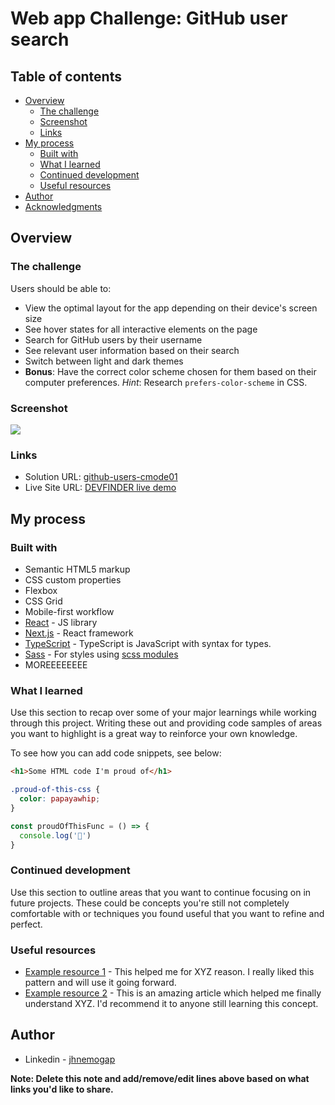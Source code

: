 # Web app Challenge: GitHub user search

## Table of contents

- [Overview](#overview)
  - [The challenge](#the-challenge)
  - [Screenshot](#screenshot)
  - [Links](#links)
- [My process](#my-process)
  - [Built with](#built-with)
  - [What I learned](#what-i-learned)
  - [Continued development](#continued-development)
  - [Useful resources](#useful-resources)
- [Author](#author)
- [Acknowledgments](#acknowledgments)

## Overview

### The challenge

Users should be able to:

- View the optimal layout for the app depending on their device's screen size
- See hover states for all interactive elements on the page
- Search for GitHub users by their username
- See relevant user information based on their search
- Switch between light and dark themes
- **Bonus**: Have the correct color scheme chosen for them based on their computer 
preferences. _Hint_: Research `prefers-color-scheme` in CSS.

### Screenshot

![](./screenshot.jpg)

### Links

- Solution URL: [github-users-cmode01](https://github.com/jhnemogap/github-users-cmode01)
- Live Site URL: [DEVFINDER live demo](https://github-users-cmode01.vercel.app/)

## My process

### Built with

- Semantic HTML5 markup
- CSS custom properties
- Flexbox
- CSS Grid
- Mobile-first workflow
- [React](https://reactjs.org/) - JS library
- [Next.js](https://nextjs.org/) - React framework
- [TypeScript](https://www.typescriptlang.org/docs/handbook/react.html) - 
TypeScript is JavaScript with syntax for types.
- [Sass](https://sass-lang.com/) - For styles using 
[scss modules](https://nextjs.org/docs/basic-features/built-in-css-support#adding-component-level-css)
- MOREEEEEEEE

### What I learned

Use this section to recap over some of your major learnings while working through this project. Writing these out and providing code samples of areas you want to highlight is a great way to reinforce your own knowledge.

To see how you can add code snippets, see below:

```html
<h1>Some HTML code I'm proud of</h1>
```
```css
.proud-of-this-css {
  color: papayawhip;
}
```
```js
const proudOfThisFunc = () => {
  console.log('🎉')
}
```

### Continued development

Use this section to outline areas that you want to continue focusing on in future 
projects. These could be concepts you're still not completely comfortable with 
or techniques you found useful that you want to refine and perfect.


### Useful resources

- [Example resource 1](https://www.example.com) - This helped me for XYZ reason. 
I really liked this pattern and will use it going forward.
- [Example resource 2](https://www.example.com) - This is an amazing article which 
helped me finally understand XYZ. I'd recommend it to anyone still learning this concept.

## Author

- Linkedin - [jhnemogap](https://www.linkedin.com/in/jhnemogap/)

**Note: Delete this note and add/remove/edit lines above based on what links you'd like to share.**
